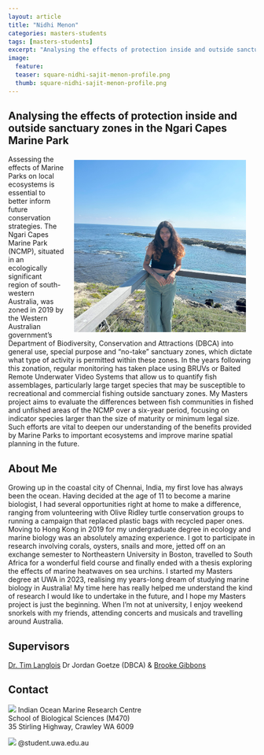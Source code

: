 ```yaml
---
layout: article
title: "Nidhi Menon"
categories: masters-students
tags: [masters-students]
excerpt: "Analysing the effects of protection inside and outside sanctuary zones in the Ngari Capes Marine Park"
image:
  feature: 
  teaser: square-nidhi-sajit-menon-profile.png
  thumb: square-nidhi-sajit-menon-profile.png
---
```

## Analysing the effects of protection inside and outside sanctuary zones in the Ngari Capes Marine Park
<img src='/images/square-nidhi-sajit-menon-profile.png' align='right' width="350" hspace="20" vspace="10">

Assessing the effects of Marine Parks on local ecosystems is essential to better inform future conservation strategies. The Ngari Capes Marine Park (NCMP), situated in an ecologically significant region of south-western Australia, was zoned in 2019 by the Western Australian government’s Department of Biodiversity, Conservation and Attractions (DBCA) into general use, special purpose and “no-take” sanctuary zones, which dictate what type of activity is permitted within these zones. In the years following this zonation, regular monitoring has taken place using BRUVs or Baited Remote Underwater Video Systems that allow us to quantify fish assemblages, particularly large target species that may be susceptible to recreational and commercial fishing outside sanctuary zones. My Masters project aims to evaluate the differences between fish communities in fished and unfished areas of the NCMP over a six-year period, focusing on indicator species larger than the size of maturity or minimum legal size. Such efforts are vital to deepen our understanding of the benefits provided by Marine Parks to important ecosystems and improve marine spatial planning in the future.

## About Me
Growing up in the coastal city of Chennai, India, my first love has always been the ocean. Having decided at the age of 11 to become a marine biologist, I had several opportunities right at home to make a difference, ranging from volunteering with Olive Ridley turtle conservation groups to running a campaign that replaced plastic bags with recycled paper ones. Moving to Hong Kong in 2019 for my undergraduate degree in ecology and marine biology was an absolutely amazing experience. I got to participate in research involving corals, oysters, snails and more, jetted off on an exchange semester to Northeastern University in Boston, travelled to South Africa for a wonderful field course and finally ended with a thesis exploring the effects of marine heatwaves on sea urchins. I started my Masters degree at UWA in 2023, realising my years-long dream of studying marine biology in Australia! My time here has really helped me understand the kind of research I would like to undertake in the future, and I hope my Masters project is just the beginning. When I’m not at university, I enjoy weekend snorkels with my friends, attending concerts and musicals and travelling around Australia.

## Supervisors
[Dr. Tim Langlois](https://marineecology.io/researchers/tim-langlois/ "Tim Langlois")
Dr Jordan Goetze (DBCA) &
[Brooke Gibbons](https://marineecology.io/researchers/brooke-gibbons/ "Brooke Gibbons")


## Contact
<img src='/images/icons/building-regular.svg' width="15px"> Indian Ocean Marine Research Centre <br>
School of Biological Sciences (M470)<br>
35 Stirling Highway, Crawley WA 6009

<img src='/images/icons/envelope-regular.svg' width="15px"> <a href="@student.uwa.edu.au"></a>@student.uwa.edu.au<br>
